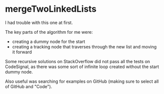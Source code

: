 # mergeTwoLinkedLists

I had trouble with this one at first.

The key parts of the algorithm for me were:

* creating a dummy node for the start
* creating a tracking node that traverses through the new list and moving it forward

Some recursive solutions on StackOverflow did not pass all the tests
on CodeSignal, as there was some sort of infinite loop created without
the start dummy node.

Also useful was searching for examples on GitHub (making sure to
select all of GitHub and "Code").
